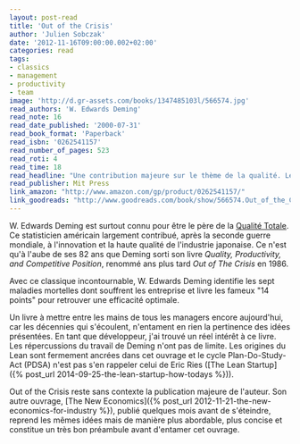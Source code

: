 ```yaml
---
layout: post-read
title: 'Out of the Crisis'
author: 'Julien Sobczak'
date: '2012-11-16T09:00:00.002+02:00'
categories: read
tags:
- classics
- management
- productivity
- team
image: 'http://d.gr-assets.com/books/1347485103l/566574.jpg'
read_authors: 'W. Edwards Deming'
read_note: 16
read_date_published: '2000-07-31'
read_book_format: 'Paperback'
read_isbn: '0262541157'
read_number_of_pages: 523
read_roti: 4
read_time: 18
read_headline: "Une contribution majeure sur le thème de la qualité. Le grand classique d'un homme dont les idées ont impacté jamais les méthodes de management."
read_publisher: Mit Press
link_amazon: "http://www.amazon.com/gp/product/0262541157/"
link_goodreads: "http://www.goodreads.com/book/show/566574.Out_of_the_Crisis"
---
```



W. Edwards Deming est surtout connu pour être le père de la [Qualité Totale](http://fr.wikipedia.org/wiki/Qualit%C3%A9_totale). Ce statisticien américain largement contribué, après la seconde guerre mondiale, à l'innovation et la haute qualité de l'industrie japonaise. Ce n'est qu'à l'aube de ses 82 ans que Deming sorti son livre *Quality, Productivity, and Competitive Position*, renommé ans plus tard *Out of The Crisis* en 1986.

Avec ce classique incontournable, W. Edwards Deming identifie les sept maladies mortelles dont souffrent les entreprise et livre les fameux "14 points" pour retrouver une efficacité optimale.

Un livre à mettre entre les mains de tous les managers encore aujourd'hui, car les décennies qui s'écoulent, n'entament en rien la pertinence des idées présentées. En tant que développeur, j'ai trouvé un réel intérêt à ce livre. Les répercussions du travail de Deming n'ont pas de limite. Les origines du Lean sont fermement ancrées dans cet ouvrage et le cycle Plan-Do-Study-Act (PDSA) n'est pas s'en rappeler celui de Eric Ries ([The Lean Startup]({% post_url 2014-09-25-the-lean-startup-how-todays %})).

Out of the Crisis reste sans contexte la publication majeure de l'auteur. Son autre ouvrage, [The New Economics]({% post_url 2012-11-21-the-new-economics-for-industry %}), publié quelques mois avant de s'éteindre, reprend les mêmes idées mais de manière plus abordable, plus concise et constitue un très bon préambule avant d'entamer cet ouvrage.


